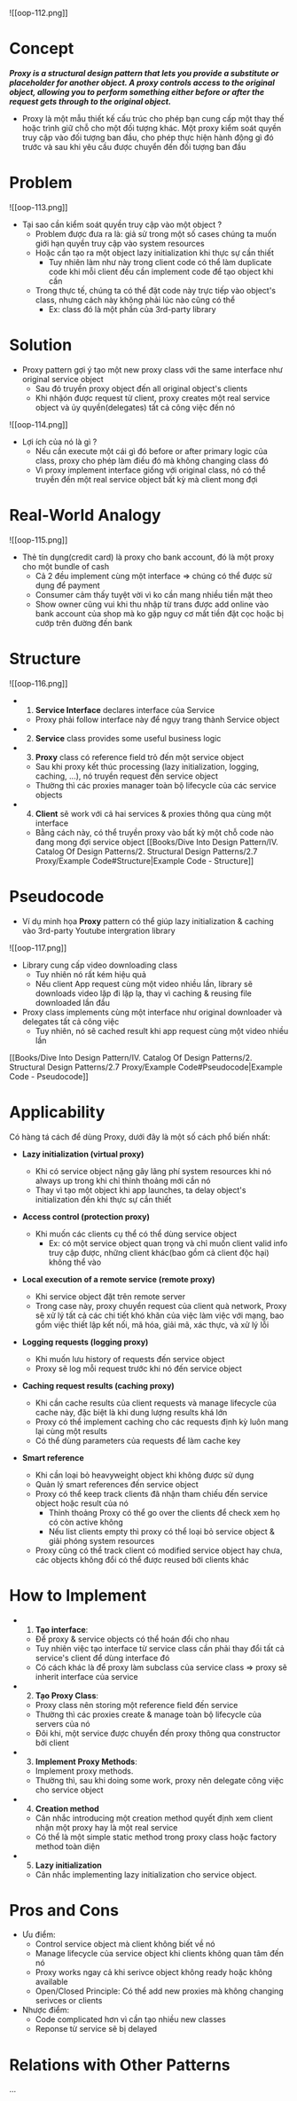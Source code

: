 
![[oop-112.png]]


# Concept

***Proxy is a structural design pattern that lets you provide a substitute or placeholder for another object. A proxy controls access to the original object, allowing you to perform something either before or after the request gets through to the original object.***

- Proxy là một mẫu thiết kế cấu trúc cho phép bạn cung cấp một thay thế hoặc trình giữ chỗ cho một đối tượng khác. Một proxy kiểm soát quyền truy cập vào đối tượng ban đầu, cho phép thực hiện hành động gì đó trước và sau khi yêu cầu được chuyển đến đối tượng ban đầu


# Problem

![[oop-113.png]]

- Tại sao cần kiểm soát quyền truy cập vào một object ?
	- Problem được đưa ra là: giả sử trong một số cases chúng ta muốn giới hạn quyền truy cập vào system resources
	- Hoặc cần tạo ra một object lazy initialization khi thực sự cần thiết
		- Tuy nhiên làm như này trong client code có thể làm duplicate code khi mỗi client đều cần implement code để tạo object khi cần 
	- Trong thực tế, chúng ta có thể đặt code này trực tiếp vào object's class, nhưng cách này không phải lúc nào cũng có thể
		- Ex: class đó là một phần của 3rd-party library 

# Solution

- Proxy pattern gợi ý tạo một new proxy class với the same interface như original service object
	- Sau đó truyền proxy object đến all original object's clients
	- Khi nhậón được request từ client, proxy creates một real service object và ủy quyền(delegates) tất cả công việc đến nó

![[oop-114.png]]

- Lợi ích của nó là gì ?
	- Nếu cần execute một cái gì đó before or after primary logic của class, proxy cho phép làm điều đó mà không changing class đó
	- Vì proxy implement interface giống với original class, nó có thể truyền đến một real service object bất kỳ mà client mong đợi 

# Real-World Analogy

![[oop-115.png]]


- Thẻ tín dụng(credit card) là proxy cho bank account, đó là một proxy cho một bundle of cash
	- Cả 2 đều implement cùng một interface => chúng có thể được sử dụng để payment
	- Consumer cảm thấy tuyệt vời vì ko cần mang nhiều tiền mặt theo
	- Show owner cũng vui khi thu nhập từ trans được add online vào bank account của shop mà ko gặp nguy cơ mất tiền đặt cọc hoặc bị cướp trên đường đến bank

# Structure

![[oop-116.png]]

- 1. **Service Interface** declares interface của Service 
	- Proxy phải follow interface này để ngụy trang thành Service object
- 2. **Service** class provides some useful business logic
- 3. **Proxy** class có reference field trỏ đến một service object
	- Sau khi proxy kết thúc processing (lazy initialization, logging, caching, ...), nó truyền request đến service object 
	- Thường thì các proxies manager toàn bộ lifecycle của các service objects
- 4. **Client** sẽ work với cả hai services & proxies thông qua cùng một interface
	- Bằng cách này, có thể truyền proxy vào bất kỳ một chỗ code nào đang mong đợi service object
[[Books/Dive Into Design Pattern/IV. Catalog Of Design Patterns/2. Structural Design Patterns/2.7 Proxy/Example Code#Structure|Example Code - Structure]]

# Pseudocode

- Ví dụ minh họa **Proxy** pattern có thể giúp lazy initialization & caching vào 3rd-party Youtube intergration library    

![[oop-117.png]]

- Library cung cấp video downloading class
	- Tuy nhiên nó rất kém hiệu quả
	- Nếu client App request cùng một video nhiều lần, library sẽ downloads video lặp đi lặp lạ, thay vì caching & reusing file downloaded lần đầu 
- Proxy class implements cùng một interface như original downloader và delegates tất cả công việc
	- Tuy nhiên, nó sẽ cached result khi app request cùng một video nhiều lần

[[Books/Dive Into Design Pattern/IV. Catalog Of Design Patterns/2. Structural Design Patterns/2.7 Proxy/Example Code#Pseudocode|Example Code - Pseudocode]]

# Applicability

Có hàng tá cách để dùng Proxy, dưới đây là một số cách phổ biến nhất:

- **Lazy initialization (virtual proxy)** 
	- Khi có service object nặng gây lãng phí system resources khi nó always up trong khi chỉ thỉnh thoảng mới cần nó
	- Thay vì tạo một object khi app launches, ta delay object's initialization đến khi thực sự cần thiết

- **Access control (protection proxy)**
	- Khi muốn các clients cụ thể có thể dùng service object
		- Ex: có một service object quan trọng và chỉ muốn client valid info truy cập được, những client khác(bao gồm cả client độc hại) không thể vào

- **Local execution of a remote service (remote proxy)**
	- Khi service object đặt trên remote server
	- Trong case này, proxy chuyển request của client quà network, Proxy sẽ xử lý tất cả các chi tiết khó khăn của việc làm việc với mạng, bao gồm việc thiết lập kết nối, mã hóa, giải mã, xác thực, và xử lý lỗi

- **Logging requests (logging proxy)**
	- Khi muốn lưu history of requests đến service object
	- Proxy sẽ log mỗi request trước khi nó đến service object 

- **Caching request results (caching proxy)**
	- Khi cần cache results của client requests và manage lifecycle của cache này, đặc biệt là khi dung lượng results khá lớn
	- Proxy có thể implement caching cho các requests định kỳ luôn mang lại cùng một results
	- Có thể dùng parameters của requests để làm cache key
- **Smart reference**
	- Khi cần loại bỏ heavyweight object khi không được sử dụng
	- Quản lý smart references đến service object
	- Proxy có thể keep track clients đã nhận tham chiếu đến service object hoặc result của nó 
		- Thỉnh thoảng Proxy có thể go over the clients  để check xem họ có còn active không
		- Nếu list clients empty thì proxy có thể loại bỏ service object & giải phóng system resources
	- Proxy cũng có thể track client có modified service object hay chưa, các objects không đổi có thể được reused bởi clients khác

# How to Implement

- 1. **Tạo interface**:  
	- Để proxy & service objects có thể hoán đổi cho nhau
	- Tuy nhiên việc tạo interface từ service class cần phải thay đổi tất cả service's client để dùng interface đó
	- Có cách khác là để proxy làm subclass của service class => proxy sẽ inherit interface của service
- 2. **Tạo Proxy Class**:
	- Proxy class nên storing một reference field đến service
	- Thường thì các proxies create & manage toàn bộ lifecycle của servers của nó
	- Đôi khi, một service được chuyển đến proxy thông qua constructor bởi client 
- 3. **Implement Proxy Methods**:
	- Implement proxy methods.
	- Thường thì, sau khi doing some work, proxy nên delegate công việc cho service object
- 4. **Creation method**
	- Cân nhắc introducing một creation method quyết định xem client nhận một proxy hay là một real service
	- Có thể là một simple static method trong proxy class hoặc factory method toàn diện 
- 5. **Lazy initialization**
	- Cân nhắc implementing lazy initialization cho service object.

# Pros and Cons

- Ưu điểm:
	- Control service object mà client không biết về nó
	- Manage lifecycle của service object khi clients không quan tâm đến nó
	- Proxy works ngay cả khi serivce object không ready hoặc không available
	- Open/Closed Principle: Có thể add new proxies mà không changing serivces or clients
- Nhược điểm:
	- Code complicated hơn vì cần tạo nhiều new classes
	- Reponse từ service sẽ bị delayed

# Relations with Other Patterns
...


				
		
		
		